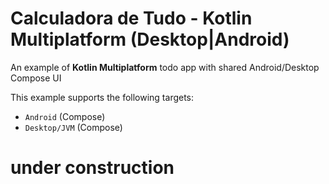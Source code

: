 # Calculadora de Tudo - Kotlin Multiplatform (Desktop|Android)

An example of **Kotlin Multiplatform** todo app with shared Android/Desktop Compose UI

This example supports the following targets:

- `Android` (Compose)
- `Desktop/JVM` (Compose)

# under construction
